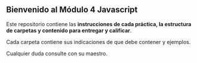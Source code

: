 ## Bienvenido al Módulo 4 Javascript
Este repositorio contiene las **instrucciones de cada práctica, la estructura de carpetas y contenido para entregar y calificar**.

Cada carpeta contiene sus indicaciones de que debe contener y ejemplos.

Cualquier duda consulte con su maestro.
